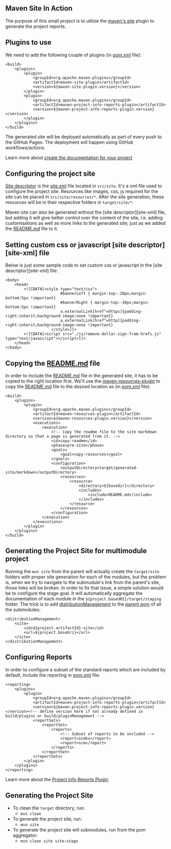 ## Maven Site In Action

The purpose of this small project is to utilize the [maven's site][maven-site-plugin-url] plugin to generate the project reports.

## Plugins to use
We need to add the following couple of plugins (in [pom.xml](pom.xml) file):
```
<build>
    <plugins>
        <plugin>
            <groupId>org.apache.maven.plugins</groupId>
            <artifactId>maven-site-plugin</artifactId>
            <version>${maven-site-plugin.version}</version>
        </plugin>
        <plugin>
            <groupId>org.apache.maven.plugins</groupId>
            <artifactId>maven-project-info-reports-plugin</artifactId>
            <version>${maven-project-info-reports-plugin.version}</version>
        </plugin>
    </plugins>
</build>
```

The generated site will be deployed automatically as part of every push to the GitHub Pages. The deployment will happen using GitHub workflows/actions.

Learn more about [create the documentation for your project][site-guide-url]

## Configuring the project site
[Site descriptor][site-descriptor-url] is the [site.xml](src/site/site.xml) file located in `src/site`. It's a xml file used to configure
the project site. Resources like images, css, js required for the site can be placed in `src/site/resources/*`.
After the site generation, these resources will be in their respective folders in `target/site/*`.

Maven site can also be generated without the [site descriptor][site-xml] file, but adding it will give better control 
over the content of the site, i.e. adding customisations as well as more links to the generated site; just as we
added the [README.md](README.md) file to it.

## Setting custom css or javascript [site descriptor][site-xml] file
Below is just some sample code to set custom css or javascript in the [site descriptor][site-xml] file:
```
<body>
    <head>
        <![CDATA[<style type="text/css">
                        #bannerLeft { margin-top:-20px;margin-bottom:5px !important}
                        #bannerRight { margin-top:-30px;margin-bottom:5px !important}
                        a.externalLink[href^=https]{padding-right:inherit;background-image:none !important}
                        a.externalLink[href^=http]{padding-right:inherit;background-image:none !important}
                    </style>]]>
        <![CDATA[<script src="./js/remove-dollar-sign-from-hrefs.js" type="text/javascript"></script>]]>
    </head>
</body>
```

## Copying the [README.md](README.md) file
In order to include the [README.md](README.md) file in the generated site, it has to be copied to the right location first.
We'll use the [maven-resources-plugin][maven-resources-plugin-url] to copy the [README.md](README.md) file to 
the desired location as (in [pom.xml](pom.xml) file):
```
<build>
    <plugins>
        <plugin>
            <groupId>org.apache.maven.plugins</groupId>
            <artifactId>maven-resources-plugin</artifactId>
            <version>${maven-resources-plugin.version}</version>
            <executions>
                <execution>
                    <!-- Copy the readme file to the site markdown directory so that a page is generated from it. -->
                    <id>copy-readme</id>
                    <phase>pre-site</phase>
                    <goals>
                        <goal>copy-resources</goal>
                    </goals>
                    <configuration>
                        <outputDirectory>target/generated-site/markdown</outputDirectory>
                        <resources>
                            <resource>
                                <directory>${basedir}</directory>
                                <includes>
                                    <include>README.md</include>
                                </includes>
                            </resource>
                        </resources>
                    </configuration>
                </execution>
            </executions>
        </plugin>
    </plugins>
</build>
```

## Generating the Project Site for multimodule project

Running the `mvn site` from the parent will actually create the `target/site` folders with proper site generation
for each of the modules, but the problem is, when we try to navigate to the submudule's link from the
parent's site, those links will be broken. In order to fix that issue, a simple solution would be to 
configure the stage goal. It will automatically aggregate the documentation of each module in 
the `${project.baseURI}/target/staging` folder. The trick is to add [distributionManagement][site-distribution-url] 
to the [parent pom](../pom.xml) of all the submodules:

```
<distributionManagement>
    <site>
        <id>${project.artifactId}-site</id>
        <url>${project.baseUri}</url>
    </site>
</distributionManagement>
```

## Configuring Reports
In order to configure a subset of the standard reports which are included by default, include the reporting in [pom.xml](pom.xml) file:
```
<reporting>
    <plugins>
        <plugin>
            <groupId>org.apache.maven.plugins</groupId>
            <artifactId>maven-project-info-reports-plugin</artifactId>
            <version>${maven-project-info-reports-plugin.version}</version><!-- define version here if not already defined in build/plugins or build/pluginManagement -->
            <reportSets>
                <reportSet>
                    <reports>
                        <!-- Subset of reports to be included -->
                        <report>index</report>
                        <report>scm</report>
                    </reports>
                </reportSet>
            </reportSets>
        </plugin>
    </plugins>
</reporting>
```
Learn more about the [Project Info Reports Plugin][project-info-report-plugin-url]

## Generating the Project Site

* To clean the `target` directory, run:
  * `mvn clean`
* To generate the project site, run:
  * `mvn site`
* To generate the project site will submodules, run from the pom aggregator:
  * `mvn clean site site:stage`




<!-- MARKDOWN LINKS & IMAGES -->
<!-- https://www.markdownguide.org/basic-syntax/#reference-style-links -->
[maven-site-plugin-url]:https://maven.apache.org/plugins/maven-site-plugin/
[site-guide-url]:https://maven.apache.org/guides/mini/guide-site.html
[site-descriptor-url]:https://maven.apache.org/guides/mini/guide-site.html#creating-a-site-descriptor
[project-info-report-plugin-url]:https://maven.apache.org/plugins/maven-project-info-reports-plugin/
[maven-resources-plugin-url]:https://maven.apache.org/plugins/maven-resources-plugin/
[site-distribution-url]:https://maven.apache.org/pom.html#Site_Distribution
